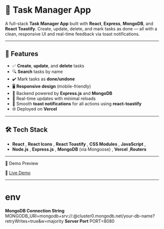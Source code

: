 # 📝 Task Manager App

A full-stack **Task Manager App** built with **React**, **Express**, **MongoDB**, and **React Toastify**. Create, update, delete, and mark tasks as done — all with a clean, responsive UI and real-time feedback via toast notifications.

---

## 🚀 Features

- ✅ **Create**, **update**, and **delete** tasks
- 🔍 **Search** tasks by name
- ✔️ Mark tasks as **done/undone**
- 🖥️ **Responsive design** (mobile-friendly)
- 📡 Backend powered by **Express.js** and **MongoDB**
- 🔄 Real-time updates with minimal reloads
- 🔔 Smooth **toast notifications** for all actions using **react-toastify**
- 🌐 Deployed on **Vercel**

---

## 🛠️ Tech Stack

- **React** , **React Icons** , **React Toastify** , **CSS Modules** , **JavaScript** ,
- **Node.js** , **Express.js** , **MongoDB** (via Mongoose) , **Vercel** ,**Routers**

---

🎥 Demo Preview

🔗 [Live Demo](https://task-manager-app-ui-sajjal-fatimas-projects.vercel.app/)

---

# env

**MongoDB Connection String**
MONGODB_URI=mongodb+srv://<username>:<password>@cluster0.mongodb.net/your-db-name?retryWrites=true&w=majority
**Server Port**
PORT=8080

